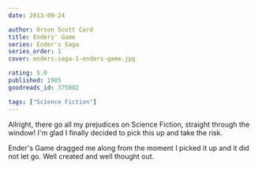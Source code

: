 ```yaml
---
date: 2013-09-24

author: Orson Scott Card
title: Enders' Game
series: Ender's Saga
series_order: 1
cover: enders-saga-1-enders-game.jpg

rating: 5.0
published: 1985
goodreads_id: 375802

tags: ["Science Fiction"]
---
```


Allright, there go all my prejudices on Science Fiction, straight through the window! I'm glad I finally decided to pick this up and take the risk.

<!--more-->

Ender's Game dragged me along from the moment I picked it up and it did not let go. Well created and well thought out.
